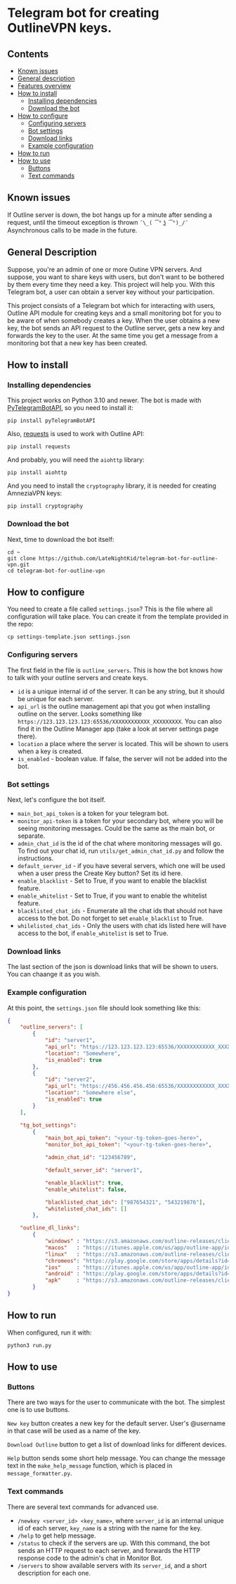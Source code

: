 # Telegram bot for creating OutlineVPN keys.

## Contents

-   [Known issues](#known-issues)
-   [General description](#general-description)
-   [Features overview](#features-overview)
-   [How to install](#how-to-install)
    -   [Installing dependencies](#installing-dependencies)
    -   [Download the bot](#download-the-bot)
-   [How to configure](#how-to-configure)
    -   [Configuring servers](#configuring-servers)
    -   [Bot settings](#bot-settings)
    -   [Download links](#download-links)
    -   [Example configuration](#example-configuration)
-   [How to run](#how-to-run)
-   [How to use](#how-to-use)
    -   [Buttons](#buttons)
    -   [Text commands](#text-commands)


## Known issues

If Outline server is down, the bot hangs up for a minute after sending a request, until the timeout exception is thrown ``¯\_( ͡° ͜ʖ ͡°)_/¯`` Asynchronous calls to be made in the future.

## General Description

Suppose, you're an admin of one or more Outine VPN servers. And suppose, you want to share keys with users, but don't want to be bothered by them every time they need a key.
This project will help you. With this Telegram bot, a user can obtain a server key without your participation.

This project consists of a Telegram bot which for interacting with users, Outline API module for creating keys and a small monitoring bot for you to be aware of when somebody creates a key. When the user obtains a new key, the bot sends an API request to the Outline server, gets a new key and forwards the key to the user. At the same time you get a message from a monitoring bot that a new key has been created.

## How to install

### Installing dependencies

This project works on Python 3.10 and newer.
The bot is made with [PyTelegramBotAPI](https://github.com/eternnoir/pyTelegramBotAPI), so you need to install it:

```
pip install pyTelegramBotAPI
```

Also, [requests](https://pypi.org/project/requests/) is used to work with Outline API:

```
pip install requests
```

And probably, you will need the `aiohttp` library:

```
pip install aiohttp
```

And you need to install the `cryptography` library, it is needed for creating AmneziaVPN keys:

```
pip install cryptography
```


### Download the bot

Next, time to download the bot itself:

```
cd ~
git clone https://github.com/LateNightKid/telegram-bot-for-outline-vpn.git 
cd telegram-bot-for-outline-vpn
```

## How to configure

You need to create a file called `settings.json`? This is the file where all configuration will take place. You can create it from the template provided in the repo:

```
cp settings-template.json settings.json
```

### Configuring servers

The first field in the file is `outline_servers`. This is how the bot knows how to talk with your outline servers and create keys.

- `id` is a unique internal id of the server. It can be any string, but it should be unique for each server. 
- `api_url` is the outline management api that you got when installing outline on the server. Looks something like `https://123.123.123.123:65536/XXXXXXXXXXXX_XXXXXXXXX`. You can also find it in the Outline Manager app (take a look at server settings page there).
- `location` a place where the server is located. This will be shown to users when a key is created.
- `is_enabled` - boolean value. If false, the server will not be added into the bot.

### Bot settings

Next, let's configure the bot itself.

- `main_bot_api_token` is a token for your telegram bot.
- `monitor_api-token` is a token for your secondary bot, where you will be seeing monitoring messages.
Could be the same as the main bot, or separate.
- `admin_chat_id` is the id of the chat where monitoring messages will go. To find out your chat id, run `utils/get_admin_chat_id.py` and follow the instructions.
- `default_server_id` - if you have several servers, which one will be used when a user press the Create Key button? Set its id here.
- `enable_blacklist` - Set to True, if you want to enable the blacklist feature.
- `enable_whitelist` - Set to True, if you want to enable the whitelist feature.
- `blacklisted_chat_ids` - Enumerate all the chat ids that should not have access to the bot. Do not forget to set `enable_blacklist` to True.
- `whilelisted_chat_ids` - Only the users with chat ids listed here will have access to the bot, if `enable_whitelist` is set to True.

### Download links

The last section of the json is download links  that will be shown to users. You can chaange it as you wish.

### Example configuration

At this point, the `settings.json` file should look something like this:

```json
{
    "outline_servers": [
        {
            "id": "server1",
            "api_url": "https://123.123.123.123:65536/XXXXXXXXXXXX_XXXXXXXXX",
            "location": "Somewhere",
            "is_enabled": true
        },
        {
            "id": "server2",
            "api_url": "https://456.456.456.456:65536/XXXXXXXXXXXX_XXXXXXXXX",
            "location": "Somewhere else",
            "is_enabled": true
        }
    ],

    "tg_bot_settings": 
        {
            "main_bot_api_token": "<your-tg-token-goes-here>",
            "monitor_bot_api_token": "<your-tg-token-goes-here>",

            "admin_chat_id": "123456789",

            "default_server_id": "server1",

            "enable_blacklist": true,
            "enable_whitelist": false,

            "blacklisted_chat_ids": ["987654321", "543219876"],
            "whitelisted_chat_ids": []
        },

    "outline_dl_links":
        {
            "windows" : "https://s3.amazonaws.com/outline-releases/client/windows/stable/Outline-Client.exe",
            "macos"   : "https://itunes.apple.com/us/app/outline-app/id1356178125",
            "linux"   : "https://s3.amazonaws.com/outline-releases/client/linux/stable/Outline-Client.AppImage",
            "chromeos": "https://play.google.com/store/apps/details?id=org.outline.android.client",
            "ios"     : "https://itunes.apple.com/us/app/outline-app/id1356177741",
            "android" : "https://play.google.com/store/apps/details?id=org.outline.android.client",
            "apk"     : "https://s3.amazonaws.com/outline-releases/client/android/stable/Outline-Client.apk"
        }
}

```

## How to run

When configured, run it with:

```
python3 run.py
```

## How to use

### Buttons

There are two ways for the user to communicate with the bot. The simplest one is to use buttons.

`New key` button creates a new key for the default server. User's @username in that case will be used as a name of the key. 

`Download Outline` button to get a list of download links for different devices.

`Help` button sends some short help message. You can change the message text in the `make_help_message` function, which is placed in `message_formatter.py`.

### Text commands

There are several text commands for advanced use.

-   `/newkey <server_id> <key_name>`, where `server_id` is an internal unique id of each server, `key_name` is a string with the name for the key. 
-   `/help` to get help message.
-   `/status` to check if the servers are up. With this command, the bot sends an HTTP request to each server, and forwards the HTTP response code to the admin's chat in Monitor Bot.
-   `/servers` to show available servers with its `server_id`, and a short description for each one. 


